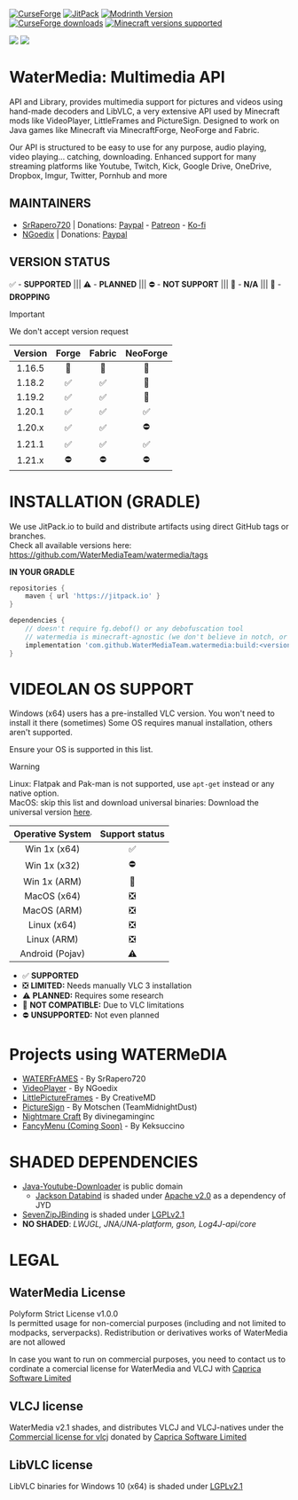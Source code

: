 [![CurseForge](https://img.shields.io/curseforge/v/869524?style=for-the-badge&label=curseforge&labelColor=%232d2d2d&color=%23e04e14&link=https%3A%2F%2Fwww.curseforge.com%2Fminecraft%2Fmc-mods%2Fwatermedia%2Ffiles)](https://www.curseforge.com/minecraft/mc-mods/watermedia/files)
[![JitPack](https://img.shields.io/jitpack/version/com.github.SrRapero720/watermedia?style=for-the-badge&label=JITPACK&color=34495e&link=https%3A%2F%2Fjitpack.io%2F%23SrRapero720%2Fwatermedia)](https://jitpack.io/#SrRapero720/watermedia)
[![Modrinth Version](https://img.shields.io/modrinth/v/watermedia?style=for-the-badge&logo=modrinth&label=MODRINTH&color=%231bd96a)](https://modrinth.com/mod/watermedia)<br>
[![CurseForge downloads](https://cf.way2muchnoise.eu/watermedia.svg?badge_style=for_the_badge)](https://www.curseforge.com/minecraft/mc-mods/watermedia)
[![Minecraft versions supported](https://cf.way2muchnoise.eu/versions/Supports_watermedia_all.svg?badge_style=for_the_badge)](https://www.curseforge.com/minecraft/mc-mods/watermedia/files)

[![](https://dcbadge.vercel.app/api/server/cuYAzzZ)](https://discord.gg/cuYAzzZ)
[![](https://dcbadge.vercel.app/api/server/453QZ749U4)](https://discord.gg/453QZ749U4)

# WaterMedia: Multimedia API
API and Library, provides multimedia support for pictures and videos using hand-made decoders and LibVLC,
a very extensive API used by Minecraft mods like VideoPlayer, LittleFrames and PictureSign.
Designed to work on Java games like Minecraft via MinecraftForge, NeoForge and Fabric.

Our API is structured to be easy to use for any purpose, audio playing, video playing... catching, downloading.
Enhanced support for many streaming platforms like Youtube, Twitch, Kick, 
Google Drive, OneDrive, Dropbox, Imgur, Twitter, Pornhub and more

## MAINTAINERS
- [SrRapero720](https://github.com/SrRapero720) | Donations: [Paypal](https://paypal.me/SrRapero720) - [Patreon](https://www.patreon.com/c/SrRapero720) - [Ko-fi](https://ko-fi.com/Manage/Index)
- [NGoedix](https://github.com/NGoedix) | Donations: [Paypal](https://paypal.me/ngoedix)

## VERSION STATUS
✅ - **SUPPORTED** ||| ⚠ - **PLANNED** ||| ⛔ - **NOT SUPPORT** ||| 🚫 - **N/A** ||| 🚨 - **DROPPING**
> [!IMPORTANT]
> We don't accept version request

| Version | Forge | Fabric | NeoForge |
|:-------:|:-----:|:------:|:--------:|
| 1.16.5  |  🚨   |   🚨   |    🚫    |
| 1.18.2  |   ✅   |   ✅    |    🚫    |
| 1.19.2  |   ✅   |   ✅    |    🚫    |
| 1.20.1  |   ✅   |   ✅    |    ✅     |
| 1.20.x  |   ✅   |   ✅    |    ⛔     |
| 1.21.1  |   ✅   |   ✅    |    ✅     |
| 1.21.x  |   ⛔   |   ⛔    |    ⛔     |


# INSTALLATION (GRADLE)
We use JitPack.io to build and distribute artifacts using direct GitHub tags or branches.
<br>Check all available versions here: https://github.com/WaterMediaTeam/watermedia/tags

**IN YOUR GRADLE**
```gradle
repositories {
    maven { url 'https://jitpack.io' }
}

dependencies {
    // doesn't require fg.debof() or any debofuscation tool
    // watermedia is minecraft-agnostic (we don't believe in notch, or agnes)
    implementation 'com.github.WaterMediaTeam.watermedia:build:<version>'
}
```

# VIDEOLAN OS SUPPORT
Windows (x64) users has a pre-installed VLC version. You won't need to install it there (sometimes)
Some OS requires manual installation, others aren't supported.

Ensure your OS is supported in this list.

> [!WARNING]
> Linux: Flatpak and Pak-man is not supported, use `apt-get` instead or any native option.<br>
> MacOS: skip this list and download universal binaries: Download the universal version [here](https://get.videolan.org/vlc/3.0.21/macosx/vlc-3.0.21-universal.dmg).

| Operative System | Support status |
|:----------------:|:--------------:|
|  Win  1x (x64)   |       ✅        |
|  Win  1x (x32)   |       ⛔        |
|  Win  1x (ARM)   |       🚫       |
|   MacOS (x64)    |       ❎        |
|   MacOS (ARM)    |       ❎        |
|   Linux (x64)    |       ❎        |
|   Linux (ARM)    |       ❎        |
| Android (Pojav)  |       ⚠        |

- ✅ **SUPPORTED**
- ❎ **LIMITED:** Needs manually VLC 3 installation
- ⚠ **PLANNED:** Requires some research
- 🚫 **NOT COMPATIBLE:** Due to VLC limitations
- ⛔ **UNSUPPORTED:** Not even planned

# Projects using WATERMeDIA
- [WATERFrAMES](https://www.curseforge.com/minecraft/mc-mods/waterframes) - By SrRapero720
- [VideoPlayer](https://www.curseforge.com/minecraft/mc-mods/video-player) - By NGoedix
- [LittlePictureFrames](https://www.curseforge.com/minecraft/mc-mods/littleframes) - By CreativeMD
- [PictureSign](https://www.curseforge.com/minecraft/mc-mods/picturesign) - By Motschen (TeamMidnightDust) 
- [Nightmare Craft](https://www.curseforge.com/minecraft/modpacks/nightmare-craft-chapter-1) By divinegaminginc
- [FancyMenu (Coming Soon)](https://legacy.curseforge.com/minecraft/mc-mods/fancymenu) - By Keksuccino

# SHADED DEPENDENCIES
- [Java-Youtube-Downloader](https://github.com/sealedtx/java-youtube-downloader) is public domain
  - [Jackson Databind](https://github.com/FasterXML/jackson) is shaded under [Apache v2.0](https://www.apache.org/licenses/LICENSE-2.0) as a dependency of JYD
- [SevenZipJBinding](https://github.com/borisbrodski/sevenzipjbinding) is shaded under [LGPLv2.1](https://github.com/borisbrodski/sevenzipjbinding?tab=LGPL-2.1-2-ov-file)
- **NO SHADED**: *LWJGL, JNA/JNA-platform, gson, Log4J-api/core*

# LEGAL
## WaterMedia License
Polyform Strict License v1.0.0<br>
Is permitted usage for non-comercial purposes (including and not limited to modpacks, serverpacks).
Redistribution or derivatives works of WaterMedia are not allowed

In case you want to run on commercial purposes, 
you need to contact us to cordinate a comercial license for WaterMedia and VLCJ with [Caprica Software Limited](https://www.capricasoftware.co.uk/)

## VLCJ license
WaterMedia v2.1 shades, and distributes VLCJ and VLCJ-natives
under the [Commercial license for vlcj](https://www.capricasoftware.co.uk/docs/Caprica%20Software%20vlcj%20Commercial%20License%20Standard%20Offer.pdf) 
donated by [Caprica Software Limited](https://www.capricasoftware.co.uk/)

## LibVLC license
LibVLC binaries for Windows 10 (x64) is shaded under [LGPLv2.1](https://code.videolan.org/videolan/vlc/-/blob/master/COPYING)